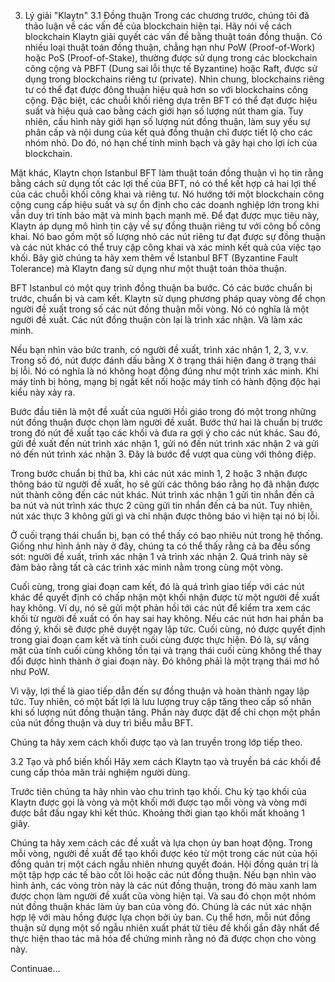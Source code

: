 
3. Lý giải "Klaytn"
3.1 Đồng thuận
Trong các chương trước, chúng tôi đã thảo luận về các vấn đề của blockchain hiện tại. Hãy nói về cách blockchain Klaytn giải quyết các vấn đề bằng thuật toán đồng thuận. Có nhiều loại thuật toán đồng thuận, chẳng hạn như PoW (Proof-of-Work) hoặc PoS (Proof-of-Stake), thường được sử dụng trong các blockchain công cộng và PBFT (Dung sai lỗi thực tế Byzantine) hoặc Raft, được sử dụng trong blockchains riêng tư (private). Nhìn chung, blockchains riêng tư có thể đạt được đông thuận hiệu quả hơn so với blockchains công cộng. Đặc biệt, các chuỗi khối riêng dựa trên BFT có thể đạt được hiệu suất và hiệu quả cao bằng cách giới hạn số lượng nút tham gia. Tuy nhiên, cấu hình này giới hạn số lượng nút đồng thuận, làm suy yếu sự phân cấp và nội dung của kết quả đồng thuận chỉ được tiết lộ cho các nhóm nhỏ. Do đó, nó hạn chế tính minh bạch và gây hại cho lợi ích của blockchain.

Mặt khác, Klaytn chọn Istanbul BFT làm thuật toán đồng thuận vì họ tin rằng bằng cách sử dụng tốt các lợi thế của BFT, nó có thể kết hợp cả hai lợi thế của các chuỗi khối công khai và riêng tư. Nó hướng tới một blockchain công cộng cung cấp hiệu suất và sự ổn định cho các doanh nghiệp lớn trong khi vẫn duy trì tính bảo mật và minh bạch mạnh mẽ. Để đạt được mục tiêu này, Klaytn áp dụng mô hình tin cậy về sự đồng thuận riêng tư với công bố công khai. Nó bao gồm một số lượng nhỏ các nút riêng tư đạt được sự đồng thuận và các nút khác có thể truy cập công khai và xác minh kết quả của việc tạo khối. Bây giờ chúng ta hãy xem thêm về Istanbul BFT (Byzantine Fault Tolerance) mà Klaytn đang sử dụng như một thuật toán thỏa thuận.

BFT Istanbul có một quy trình đồng thuận ba bước. Có các bước chuẩn bị trước, chuẩn bị và cam kết. Klaytn sử dụng phương pháp quay vòng để chọn người đề xuất trong số các nút đồng thuận mỗi vòng. Nó có nghĩa là một người đề xuất. Các nút đồng thuận còn lại là trình xác nhận. Và làm xác minh.

Nếu bạn nhìn vào bức tranh, có người đề xuất, trình xác nhận 1, 2, 3, v.v. Trong số đó, nút được đánh dấu bằng X ở trạng thái hiện đang ở trạng thái bị lỗi. Nó có nghĩa là nó không hoạt động đúng như một trình xác minh. Khi máy tính bị hỏng, mạng bị ngắt kết nối hoặc máy tính có hành động độc hại kiểu này xảy ra.

Bước đầu tiên là một đề xuất của người Hồi giáo trong đó một trong những nút đồng thuận được chọn làm người đề xuất. Bước thứ hai là chuẩn bị trước trong đó nút đề xuất tạo các khối và đưa ra gợi ý cho các nút khác. Sau đó, gửi đề xuất đến nút trình xác nhận 1, gửi nó đến nút trình xác nhận 2 và gửi nó đến nút trình xác nhận 3. Đây là bước để vượt qua cùng với thông điệp.

Trong bước chuẩn bị thứ ba, khi các nút xác minh 1, 2 hoặc 3 nhận được thông báo từ người đề xuất, họ sẽ gửi các thông báo rằng họ đã nhận được nút thành công đến các nút khác. Nút trình xác nhận 1 gửi tin nhắn đến cả ba nút và nút trình xác thực 2 cũng gửi tin nhắn đến cả ba nút. Tuy nhiên, nút xác thực 3 không gửi gì và chỉ nhận được thông báo vì hiện tại nó bị lỗi.

Ở cuối trạng thái chuẩn bị, bạn có thể thấy có bao nhiêu nút trong hệ thống. Giống như hình ảnh này ở đây, chúng ta có thể thấy rằng cả ba đều sống sót: người đề xuất, trình xác nhận 1 và trình xác nhận 2. Quá trình này sẽ đảm bảo rằng tất cả các trình xác minh nằm trong cùng một vòng.

Cuối cùng, trong giai đoạn cam kết, đó là quá trình giao tiếp với các nút khác để quyết định có chấp nhận một khối nhận được từ một người đề xuất hay không. Ví dụ, nó sẽ gửi một phản hồi tới các nút để kiểm tra xem các khối từ người đề xuất có ổn hay sai hay không. Nếu các nút hơn hai phần ba đồng ý, khối sẽ được phê duyệt ngay lập tức. Cuối cùng, nó được quyết định trong giai đoạn cam kết và tính cuối cùng được thực hiện. Đó là, sự vắng mặt của tính cuối cùng không tồn tại và trạng thái cuối cùng không thể thay đổi được hình thành ở giai đoạn này. Đó không phải là một trạng thái mơ hồ như PoW.

Vì vậy, lợi thế là giao tiếp dẫn đến sự đồng thuận và hoàn thành ngay lập tức. Tuy nhiên, có một bất lợi là lưu lượng truy cập tăng theo cấp số nhân khi số lượng nút đồng thuận tăng. Phần này được đặt để chỉ chọn một phần của nút đồng thuận và duy trì biểu mẫu BFT.

Chúng ta hãy xem cách khối được tạo và lan truyền trong lớp tiếp theo.

3.2 Tạo và phổ biến khối
Hãy xem cách Klaytn tạo và truyền bá các khối để cung cấp thỏa mãn trải nghiệm người dùng.

Trước tiên chúng ta hãy nhìn vào chu trình tạo khối. Chu kỳ tạo khối của Klaytn được gọi là vòng và một khối mới được tạo mỗi vòng và vòng mới được bắt đầu ngay khi kết thúc. Khoảng thời gian tạo khối mất khoảng 1 giây.

Chúng ta hãy xem cách các đề xuất và lựa chọn ủy ban hoạt động. Trong mỗi vòng, người đề xuất để tạo khối được kéo từ một trong các nút của hội đồng quản trị một cách ngẫu nhiên nhưng quyết đoán. Hội đồng quản trị là một tập hợp các tế bào cốt lõi hoặc các nút đồng thuận. Nếu bạn nhìn vào hình ảnh, các vòng tròn này là các nút đồng thuận, trong đó màu xanh lam được chọn làm người đề xuất của vòng hiện tại. Và sau đó chọn một nhóm nút đồng thuận khác làm ủy ban của vòng đó. Chúng là các nút xác nhận hợp lệ với màu hồng được lựa chọn bởi ủy ban. Cụ thể hơn, mỗi nút đồng thuận sử dụng một số ngẫu nhiên xuất phát từ tiêu đề khối gần đây nhất để thực hiện thao tác mã hóa để chứng minh rằng nó đã được chọn cho vòng này.

Continuae...
